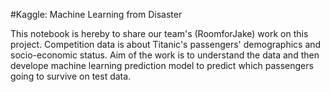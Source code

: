 #Kaggle: Machine Learning from Disaster

This notebook is hereby to share our team's (RoomforJake) work on this project. 
Competition data is about Titanic's passengers' demographics and socio-economic status.
Aim of the work is to understand the data and then develope machine learning prediction model to predict which passengers going to survive on test data.